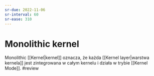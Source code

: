 ```yaml
---
sr-due: 2022-11-06
sr-interval: 60
sr-ease: 310
---
```


# Monolithic kernel
Monolithic [[Kernel|kernel]] oznacza, że każda [[Kernel layer|warstwa kernela]] jest zintegrowana w całym kernelu i działa w trybie [[Kernel Mode]].
#review